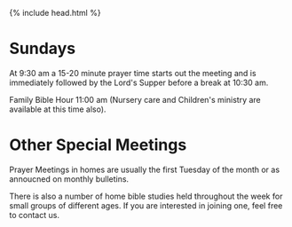 
{% include head.html %}

# [](#header-1)Sundays

At 9:30 am a 15-20 minute prayer time starts out the meeting and is immediately followed by the Lord's Supper before a break at 10:30 am.

Family Bible Hour 11:00 am (Nursery care and Children's ministry are available at this time also).

# [](#header-1) Other Special Meetings

Prayer Meetings in homes are usually the first Tuesday of the month or as annoucned on monthly bulletins.

There is also a number of home bible studies held throughout the week for small groups of different ages. If you are interested in joining one, feel free to contact us.